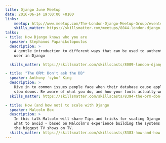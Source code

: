 ```yaml
---
title: Django June Meetup
date: 2016-06-14 19:00:00 +0100
links:
    meetup: http://www.meetup.com/The-London-Django-Meetup-Group/events/231335519/
    skills_matter: https://skillsmatter.com/meetups/8044-london-django-june-meetup
talks:
- title: How Django knows who you are
  speaker: Stephanos Papanikolopoulos
  description: >
    A gentle introduction to different ways that can be used to authenticate a
    user in Django

  skills_matter: https://skillsmatter.com/skillscasts/8009-london-django-june-meetup

- title: "The ORM: Don't ask the DB"
  speaker: Anthony 'cybo' King
  description: >
    Dive in to common issues people face when their database cause application
    slow downs. Be aware of what you do, and how your tools actually work.
  skills_matter: https://skillsmatter.com/skillscasts/8394-the-orm-don-t-ask-the-db

- title: How (and how not) to scale with Django
  speaker: Malcolm Box
  description: >
    In this talk Malcolm will share Tips and tricks for scaling Django - and
    what to avoid - based on Malcolm's experience building the systems used for
    the biggest TV shows on TV.
  skills_matter: https://skillsmatter.com/skillscasts/8383-how-and-how-not-to-scale-with-django
---
```


